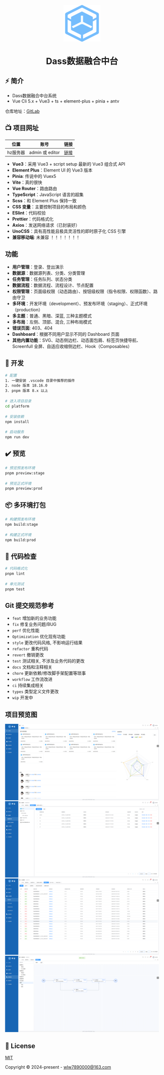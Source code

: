 <div align="center">
  <img alt="V3 Admin Vite Logo" width="120" height="120" src="./src/assets/layouts/logo.png">
  <h1>Dass数据融合中台</h1>
</div>

## ⚡ 简介

- Dass数据融合中台系统
- Vue Cli 5.x + Vue3 + ts + element-plus + pinia + antv

仓库地址：[GitLab](http://60.70.1.223:18082/zxsw/platform)

## 📺 项目网址

| 位置     | 账号            | 链接                                       |
| -------- | --------------- | ------------------------------------------ |
| hz服务器 | admin 或 editor | [链接](http://192.168.0.209:18110/#/login) |

- **Vue3**：采用 Vue3 + script setup 最新的 Vue3 组合式 API
- **Element Plus**：Element UI 的 Vue3 版本
- **Pinia**: 传说中的 Vuex5
- **Vite**：真的很快
- **Vue Router**：路由路由
- **TypeScript**：JavaScript 语言的超集
- **Scss**：和 Element Plus 保持一致
- **CSS 变量**：主要控制项目的布局和颜色
- **ESlint**：代码校验
- **Prettier**：代码格式化
- **Axios**：发送网络请求（已封装好）
- **UnoCSS**：具有高性能且极具灵活性的即时原子化 CSS 引擎
- **兼容移动端**: 未兼容 ！！！！！！！

## 功能

- **用户管理**：登录、登出演示
- **数据源**：数据源列表、分类、分类管理
- **任务管理**：任务队列、状态分类
- **数据流程**：数据流程、流程设计、节点配置
- **权限管理**：页面级权限（动态路由）、按钮级权限（指令权限、权限函数）、路由守卫
- **多环境**：开发环境（development）、预发布环境（staging）、正式环境（production）
- **多主题**：普通、黑暗、深蓝, 三种主题模式
- **多布局**：左侧、顶部、混合, 三种布局模式
- **错误页面**: 403、404
- **Dashboard**：根据不同用户显示不同的 Dashboard 页面
- **其他内置功能**：SVG、动态侧边栏、动态面包屑、标签页快捷导航、Screenfull 全屏、自适应收缩侧边栏、Hook（Composables）

## 🚀 开发

```bash
# 配置
1. 一键安装 .vscode 目录中推荐的插件
2. node 版本 18.16.0
3. pnpm 版本 8.x 以上

# 进入项目目录
cd platform

# 安装依赖
npm install

# 启动服务
npm run dev
```

## ✔️ 预览

```bash
# 预览预发布环境
pnpm preview:stage

# 预览正式环境
pnpm preview:prod
```

## 📦️ 多环境打包

```bash
# 构建预发布环境
npm build:stage

# 构建正式环境
npm build:prod
```

## 🔧 代码检查

```bash
# 代码格式化
pnpm lint

# 单元测试
pnpm test
```

## Git 提交规范参考

- `feat` 增加新的业务功能
- `fix` 修复业务问题/BUG
- `perf` 优化性能
- `Optimization` 优化现有功能
- `style` 更改代码风格, 不影响运行结果
- `refactor` 重构代码
- `revert` 撤销更改
- `test` 测试相关, 不涉及业务代码的更改
- `docs` 文档和注释相关
- `chore` 更新依赖/修改脚手架配置等琐事
- `workflow` 工作流改进
- `ci` 持续集成相关
- `types` 类型定义文件更改
- `wip` 开发中

## 项目预览图

![preview1.png](./src/assets/docs/preview1.png)
![preview2.png](./src/assets/docs/preview2.png)
![preview3.png](./src/assets/docs/preview3.png)
![preview3.png](./src/assets/docs/preview4.png)

## 📄 License

[MIT](./LICENSE)

Copyright © 2024-present - wlw7890000@163.com
